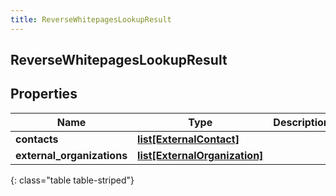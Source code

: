 ```yaml
---
title: ReverseWhitepagesLookupResult
---
```

## ReverseWhitepagesLookupResult

## Properties

|Name | Type | Description | Notes|
|------------ | ------------- | ------------- | -------------|
| **contacts** | [**list[ExternalContact]**](ExternalContact.html) |  | [optional] |
| **external_organizations** | [**list[ExternalOrganization]**](ExternalOrganization.html) |  | [optional] |
{: class="table table-striped"}


